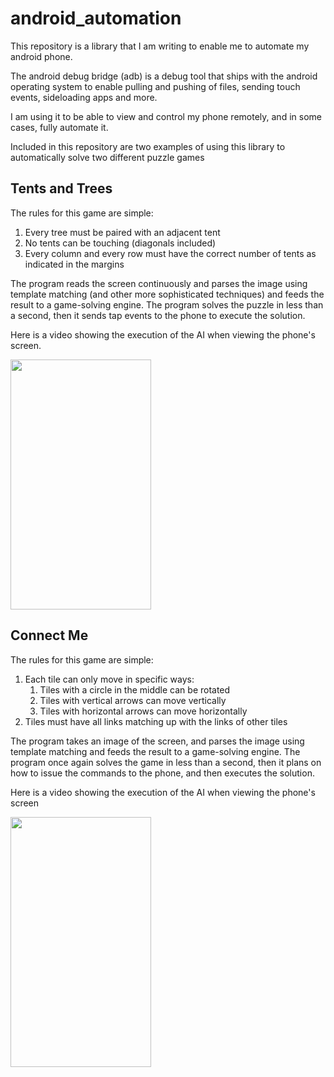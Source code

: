 # android_automation

This repository is a library that I am writing to enable me to automate my android phone.

The android debug bridge (adb) is a debug tool that ships with the android operating system to enable pulling and pushing of files, sending touch events, sideloading apps and more.

I am using it to be able to view and control my phone remotely, and in some cases, fully automate it.

Included in this repository are two examples of using this library to automatically solve two different puzzle games

## Tents and Trees

The rules for this game are simple:
1) Every tree must be paired with an adjacent tent
2) No tents can be touching (diagonals included)
3) Every column and every row must have the correct number of tents as indicated in the margins

The program reads the screen continuously and parses the image using template matching (and other more sophisticated techniques) and feeds the result to a game-solving engine. The program solves the puzzle in less than a second, then it sends tap events to the phone to execute the solution.

Here is a video showing the execution of the AI when viewing the phone's screen.

<img src="https://github.com/tsierens/android_automation/blob/master/tents_and_trees/tents_and_trees_solved.gif" height="400" width="225">

## Connect Me

The rules for this game are simple:
1) Each tile can only move in specific ways:
    1) Tiles with a circle in the middle can be rotated
    1) Tiles with vertical arrows can move vertically
    1) Tiles with horizontal arrows can move horizontally
1) Tiles must have all links matching up with the links of other tiles

The program takes an image of the screen, and parses the image using template matching and feeds the result to a game-solving engine. The program once again solves the game in less than a second, then it plans on how to issue the commands to the phone, and then executes the solution.

Here is a video showing the execution of the AI when viewing the phone's screen

<img src="https://github.com/tsierens/android_automation/blob/master/connect_me/connect_me_solved.gif" height="400" width="225">
